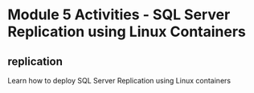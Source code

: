 # Module 5 Activities - SQL Server Replication using Linux Containers

## replication

Learn how to deploy SQL Server Replication using Linux containers